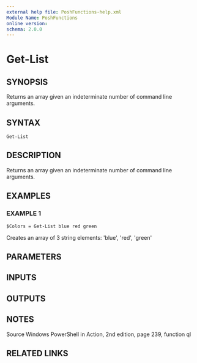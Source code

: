 ```yaml
---
external help file: PoshFunctions-help.xml
Module Name: PoshFunctions
online version:
schema: 2.0.0
---
```


# Get-List

## SYNOPSIS
Returns an array given an indeterminate number of command line arguments.

## SYNTAX

```
Get-List
```

## DESCRIPTION
Returns an array given an indeterminate number of command line arguments.

## EXAMPLES

### EXAMPLE 1
```
$Colors = Get-List blue red green
```

Creates an array of 3 string elements: 'blue', 'red', 'green'

## PARAMETERS

## INPUTS

## OUTPUTS

## NOTES
Source Windows PowerShell in Action, 2nd edition, page 239, function ql

## RELATED LINKS
